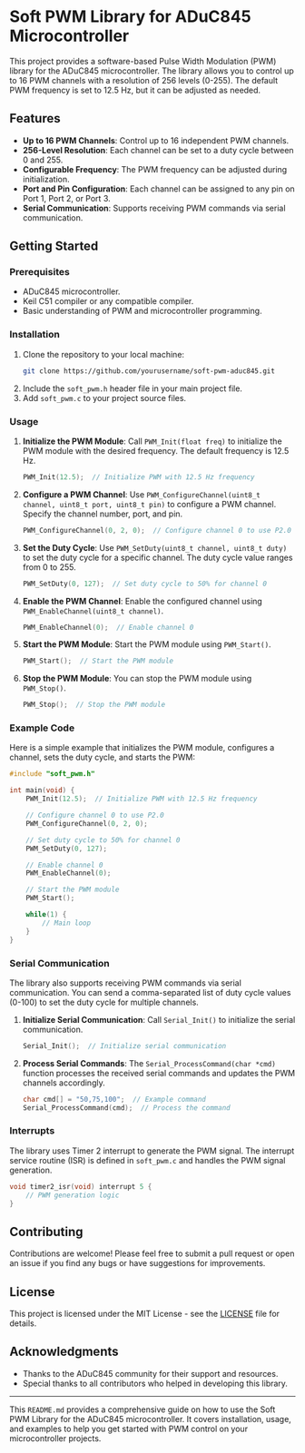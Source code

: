 # Soft PWM Library for ADuC845 Microcontroller

This project provides a software-based Pulse Width Modulation (PWM) library for the ADuC845 microcontroller. The library allows you to control up to 16 PWM channels with a resolution of 256 levels (0-255). The default PWM frequency is set to 12.5 Hz, but it can be adjusted as needed.

## Features

- **Up to 16 PWM Channels**: Control up to 16 independent PWM channels.
- **256-Level Resolution**: Each channel can be set to a duty cycle between 0 and 255.
- **Configurable Frequency**: The PWM frequency can be adjusted during initialization.
- **Port and Pin Configuration**: Each channel can be assigned to any pin on Port 1, Port 2, or Port 3.
- **Serial Communication**: Supports receiving PWM commands via serial communication.

## Getting Started

### Prerequisites

- ADuC845 microcontroller.
- Keil C51 compiler or any compatible compiler.
- Basic understanding of PWM and microcontroller programming.

### Installation

1. Clone the repository to your local machine:
   ```bash
   git clone https://github.com/yourusername/soft-pwm-aduc845.git
   ```
2. Include the `soft_pwm.h` header file in your main project file.
3. Add `soft_pwm.c` to your project source files.

### Usage

1. **Initialize the PWM Module**:
   Call `PWM_Init(float freq)` to initialize the PWM module with the desired frequency. The default frequency is 12.5 Hz.

   ```c
   PWM_Init(12.5);  // Initialize PWM with 12.5 Hz frequency
   ```

2. **Configure a PWM Channel**:
   Use `PWM_ConfigureChannel(uint8_t channel, uint8_t port, uint8_t pin)` to configure a PWM channel. Specify the channel number, port, and pin.

   ```c
   PWM_ConfigureChannel(0, 2, 0);  // Configure channel 0 to use P2.0
   ```

3. **Set the Duty Cycle**:
   Use `PWM_SetDuty(uint8_t channel, uint8_t duty)` to set the duty cycle for a specific channel. The duty cycle value ranges from 0 to 255.

   ```c
   PWM_SetDuty(0, 127);  // Set duty cycle to 50% for channel 0
   ```

4. **Enable the PWM Channel**:
   Enable the configured channel using `PWM_EnableChannel(uint8_t channel)`.

   ```c
   PWM_EnableChannel(0);  // Enable channel 0
   ```

5. **Start the PWM Module**:
   Start the PWM module using `PWM_Start()`.

   ```c
   PWM_Start();  // Start the PWM module
   ```

6. **Stop the PWM Module**:
   You can stop the PWM module using `PWM_Stop()`.

   ```c
   PWM_Stop();  // Stop the PWM module
   ```

### Example Code

Here is a simple example that initializes the PWM module, configures a channel, sets the duty cycle, and starts the PWM:

```c
#include "soft_pwm.h"

int main(void) {
    PWM_Init(12.5);  // Initialize PWM with 12.5 Hz frequency

    // Configure channel 0 to use P2.0
    PWM_ConfigureChannel(0, 2, 0);

    // Set duty cycle to 50% for channel 0
    PWM_SetDuty(0, 127);

    // Enable channel 0
    PWM_EnableChannel(0);

    // Start the PWM module
    PWM_Start();

    while(1) {
        // Main loop
    }
}
```

### Serial Communication

The library also supports receiving PWM commands via serial communication. You can send a comma-separated list of duty cycle values (0-100) to set the duty cycle for multiple channels.

1. **Initialize Serial Communication**:
   Call `Serial_Init()` to initialize the serial communication.

   ```c
   Serial_Init();  // Initialize serial communication
   ```

2. **Process Serial Commands**:
   The `Serial_ProcessCommand(char *cmd)` function processes the received serial commands and updates the PWM channels accordingly.

   ```c
   char cmd[] = "50,75,100";  // Example command
   Serial_ProcessCommand(cmd);  // Process the command
   ```

### Interrupts

The library uses Timer 2 interrupt to generate the PWM signal. The interrupt service routine (ISR) is defined in `soft_pwm.c` and handles the PWM signal generation.

```c
void timer2_isr(void) interrupt 5 {
    // PWM generation logic
}
```

## Contributing

Contributions are welcome! Please feel free to submit a pull request or open an issue if you find any bugs or have suggestions for improvements.

## License

This project is licensed under the MIT License - see the [LICENSE](LICENSE) file for details.

## Acknowledgments

- Thanks to the ADuC845 community for their support and resources.
- Special thanks to all contributors who helped in developing this library.

---

This `README.md` provides a comprehensive guide on how to use the Soft PWM Library for the ADuC845 microcontroller. It covers installation, usage, and examples to help you get started with PWM control on your microcontroller projects.
